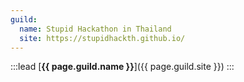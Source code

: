 ```yaml
---
guild:
  name: Stupid Hackathon in Thailand
  site: https://stupidhackth.github.io/
---
```


:::lead
[**{{ page.guild.name }}**]({{ page.guild.site }})
:::